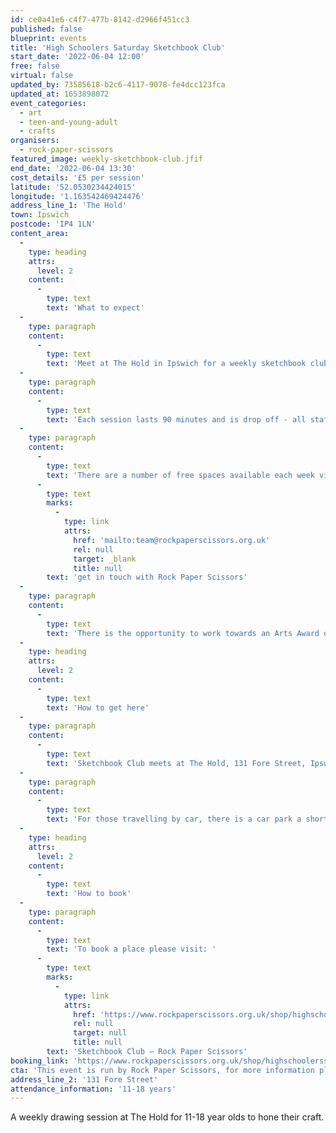 ```yaml
---
id: ce0a41e6-c4f7-477b-8142-d2966f451cc3
published: false
blueprint: events
title: 'High Schoolers Saturday Sketchbook Club'
start_date: '2022-06-04 12:00'
free: false
virtual: false
updated_by: 73585618-b2c6-4117-9078-fe4dcc123fca
updated_at: 1653898072
event_categories:
  - art
  - teen-and-young-adult
  - crafts
organisers:
  - rock-paper-scissors
featured_image: weekly-sketchbook-club.jfif
end_date: '2022-06-04 13:30'
cost_details: '£5 per session'
latitude: '52.0530234424015'
longitude: '1.163542469424476'
address_line_1: 'The Hold'
town: Ipswich
postcode: 'IP4 1LN'
content_area:
  -
    type: heading
    attrs:
      level: 2
    content:
      -
        type: text
        text: 'What to expect'
  -
    type: paragraph
    content:
      -
        type: text
        text: 'Meet at The Hold in Ipswich for a weekly sketchbook club for 11-18 year olds, with a focus on illustration, collage, typography and other 2D techniques. There will be different local artists showing how they use sketchbooks in their art practice, teaching and inspiring new techniques. Each term there''s an aim to exhibit work.'
  -
    type: paragraph
    content:
      -
        type: text
        text: 'Each session lasts 90 minutes and is drop off - all staff are DBS checked and paediatric first aid qualified, along with safeguarding training. If you would like to see any of these policies, please ask.'
  -
    type: paragraph
    content:
      -
        type: text
        text: 'There are a number of free spaces available each week via our community partners, the price you pay goes towards subsidising these - if you want to find out more, '
      -
        type: text
        marks:
          -
            type: link
            attrs:
              href: 'mailto:team@rockpaperscissors.org.uk'
              rel: null
              target: _blank
              title: null
        text: 'get in touch with Rock Paper Scissors'
  -
    type: paragraph
    content:
      -
        type: text
        text: 'There is the opportunity to work towards an Arts Award qualification, so chat to Lulu at Rock Paper Scissors if that is something you are interested in.'
  -
    type: heading
    attrs:
      level: 2
    content:
      -
        type: text
        text: 'How to get here'
  -
    type: paragraph
    content:
      -
        type: text
        text: 'Sketchbook Club meets at The Hold, 131 Fore Street, Ipswich.'
  -
    type: paragraph
    content:
      -
        type: text
        text: 'For those travelling by car, there is a car park a short walk from the venue next to the student halls.'
  -
    type: heading
    attrs:
      level: 2
    content:
      -
        type: text
        text: 'How to book'
  -
    type: paragraph
    content:
      -
        type: text
        text: 'To book a place please visit: '
      -
        type: text
        marks:
          -
            type: link
            attrs:
              href: 'https://www.rockpaperscissors.org.uk/shop/highschoolerssketchbookclub'
              rel: null
              target: null
              title: null
        text: 'Sketchbook Club — Rock Paper Scissors'
booking_link: 'https://www.rockpaperscissors.org.uk/shop/highschoolerssketchbookclub'
cta: 'This event is run by Rock Paper Scissors, for more information please visit: [https://www.rockpaperscissors.org.uk/](https://www.rockpaperscissors.org.uk/)'
address_line_2: '131 Fore Street'
attendance_information: '11-18 years'
---
```

A weekly drawing session at The Hold for 11-18 year olds to hone their craft.